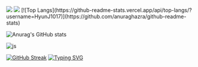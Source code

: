 <img src="https://capsule-render.vercel.app/api?type=waving&color=BDBDC8&height=150&section=header" />
<img src="https://capsule-render.vercel.app/api?type=waving&color=BDBDC8&height=150&section=footer" />
[![Top Langs](https://github-readme-stats.vercel.app/api/top-langs/?username=HyunJ1017)](https://github.com/anuraghazra/github-readme-stats)

![Anurag's GitHub stats](https://github-readme-stats.vercel.app/api?username=깃허브아이디&hide=contribs,prs&show_icons=true&theme=graywhite)

![js](https://img.shields.io/badge/GitHub-100000?style=for-the-badge&logo=github&logoColor=white)

[![GitHub Streak](https://streak-stats.demolab.com?user=HyunJ1017)](https://git.io/streak-stats)
[![Typing SVG](https://readme-typing-svg.demolab.com?font=Fira+Code&pause=1000&width=435&lines=HyunJ1017's+git)](https://git.io/typing-svg)
